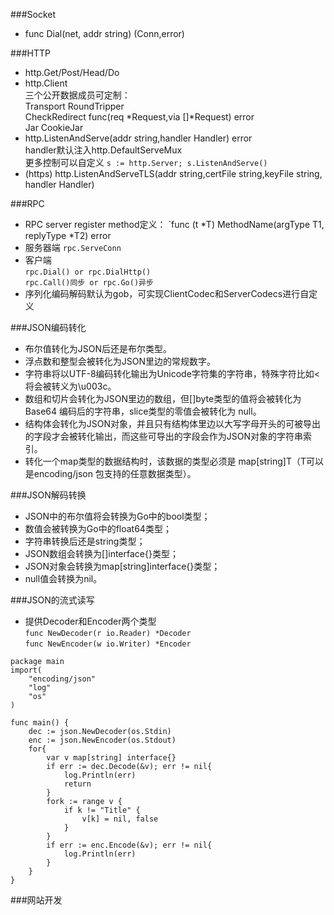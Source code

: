 ###Socket
- func Dial(net, addr string) (Conn,error)  


###HTTP
- http.Get/Post/Head/Do  
- http.Client  
	三个公开数据成员可定制：  
	Transport RoundTripper  
	CheckRedirect func(req *Request,via []*Request) error  
	Jar CookieJar  
- http.ListenAndServe(addr string,handler Handler) error  
	handler默认注入http.DefaultServeMux  
	更多控制可以自定义 `s := http.Server; s.ListenAndServe()`  
- (https) http.ListenAndServeTLS(addr string,certFile string,keyFile string, handler Handler)  


###RPC
- RPC server register method定义：
	`func (t *T) MethodName(argType T1, replyType *T2) error  
- 服务器端 `rpc.ServeConn`  
- 客户端  
	`rpc.Dial() or rpc.DialHttp()`  
	`rpc.Call()同步 or rpc.Go()异步`  
- 序列化编码解码默认为gob，可实现ClientCodec和ServerCodecs进行自定义  



###JSON编码转化
* 布尔值转化为JSON后还是布尔类型。  
* 浮点数和整型会被转化为JSON里边的常规数字。  
* 字符串将以UTF-8编码转化输出为Unicode字符集的字符串，特殊字符比如<将会被转义为\u003c。  
* 数组和切片会转化为JSON里边的数组，但[]byte类型的值将会被转化为Base64 编码后的字符串，slice类型的零值会被转化为 null。  
* 结构体会转化为JSON对象，并且只有结构体里边以大写字母开头的可被导出的字段才会被转化输出，而这些可导出的字段会作为JSON对象的字符串索引。  
* 转化一个map类型的数据结构时，该数据的类型必须是  map[string]T（T可以是encoding/json 包支持的任意数据类型）。  


###JSON解码转换
* JSON中的布尔值将会转换为Go中的bool类型；  
* 数值会被转换为Go中的float64类型；  
* 字符串转换后还是string类型；  
* JSON数组会转换为[]interface{}类型；  
* JSON对象会转换为map[string]interface{}类型；  
* null值会转换为nil。  


###JSON的流式读写
- 提供Decoder和Encoder两个类型  
	`func NewDecoder(r io.Reader) *Decoder`  
	`func NewEncoder(w io.Writer) *Encoder`  

```
package main 
import( 
	"encoding/json" 
	"log" 
	"os" 
)

func main() { 
	dec := json.NewDecoder(os.Stdin) 
	enc := json.NewEncoder(os.Stdout) 
	for{ 
 		var v map[string] interface{} 
 		if err := dec.Decode(&v); err != nil{ 
			log.Println(err) 
			return
		} 
 		fork := range v { 
			if k != "Title" { 
				v[k] = nil, false
			}	 
		} 
 		if err := enc.Encode(&v); err != nil{ 
			log.Println(err) 
		} 
	} 
}
```

###网站开发

